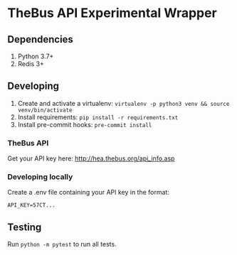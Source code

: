 # TheBus API Experimental Wrapper

## Dependencies

1. Python 3.7+
1. Redis 3+

## Developing

1. Create and activate a virtualenv: `virtualenv -p python3 venv && source venv/bin/activate`
1. Install requirements: `pip install -r requirements.txt`
1. Install pre-commit hooks: `pre-commit install`

### TheBus API

Get your API key here: http://hea.thebus.org/api_info.asp

### Developing locally

Create a .env file containing your API key in the format:

```
API_KEY=57CT...
```

## Testing

Run `python -m pytest` to run all tests.
